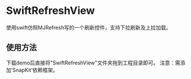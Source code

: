 # SwiftRefreshView
使用swift仿照MJRefresh写的一个刷新控件，支持下拉刷新及上拉加载。
## 使用方法
下载demo后直接将"SwiftRefreshView"文件夹拖到工程目录即可。 
注意：需添加‘SnapKit’依赖框架。

